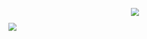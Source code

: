 
<p align="center">
  <a href="https://elfather.dz">
   <img src="https://streak-stats.demolab.com/?user=elfatherdz&theme=elegant&hide_border=true&date_format=M%20j%5B%2C%20Y%5D&background=0D1117ff">
  </a>
</p>

![](http://github-profile-summary-cards.vercel.app/api/cards/profile-details?username=elfatherdz&theme=github_dark)





